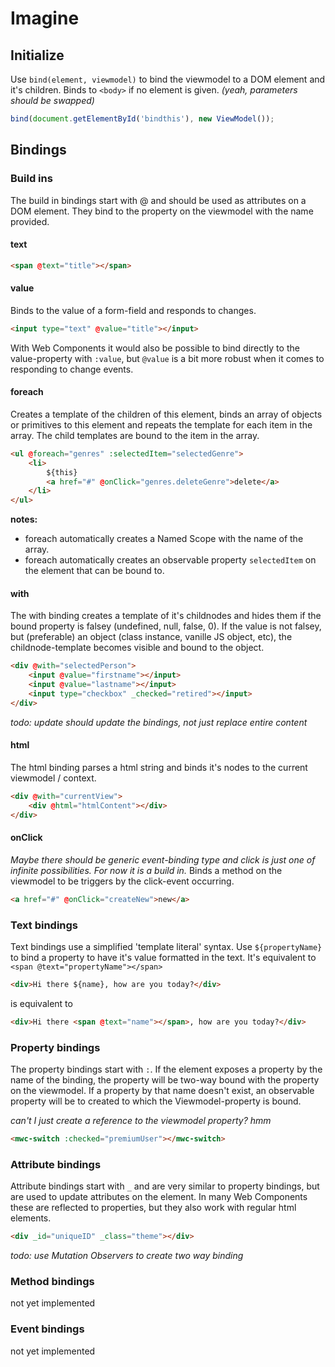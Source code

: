# Imagine

## Initialize
Use `bind(element, viewmodel)` to bind the viewmodel to a DOM element and it's children. Binds to `<body>` if no element is given. _(yeah, parameters should be swapped)_

```javascript
bind(document.getElementById('bindthis'), new ViewModel());
```

## Bindings
### Build ins
The build in bindings start with @ and should be used as attributes on a DOM element. They bind to the property on the viewmodel with the name provided.

#### text
```html
<span @text="title"></span>
```

#### value
Binds to the value of a form-field and responds to changes.
```html
<input type="text" @value="title"></input>
```
With Web Components it would also be possible to bind directly to the value-property with `:value`, but `@value` is a bit more robust when it comes to responding to change events.

#### foreach
Creates a template of the children of this element, binds an array of objects or primitives to this element and repeats the template for each item in the array. The child templates are bound to the item in the array.

```html
<ul @foreach="genres" :selectedItem="selectedGenre">
    <li>
        ${this}
        <a href="#" @onClick="genres.deleteGenre">delete</a>
    </li>
</ul>
```

**notes:**
- foreach automatically creates a Named Scope with the name of the array.
- foreach automatically creates an observable property `selectedItem` on the element that can be bound to.

#### with
The with binding creates a template of it's childnodes and hides them if the bound property is falsey (undefined, null, false, 0). If the value is not falsey, but (preferable) an object (class instance, vanille JS object, etc), the childnode-template becomes visible and bound to the object.

```html
<div @with="selectedPerson">
    <input @value="firstname"></input>
    <input @value="lastname"></input>
    <input type="checkbox" _checked="retired"></input>
</div>
```

_todo: update should update the bindings, not just replace entire content_

#### html
The html binding parses a html string and binds it's nodes to the current viewmodel / context.

```html
<div @with="currentView">
    <div @html="htmlContent"></div>
</div>
```

#### onClick
_Maybe there should be generic event-binding type and click is just one of infinite possibilities. For now it is a build in._
Binds a method on the viewmodel to be triggers by the click-event occurring.
```html
<a href="#" @onClick="createNew">new</a>
```

### Text bindings

Text bindings use a simplified 'template literal' syntax. Use `${propertyName}` to bind a property to have it's value formatted in the text. It's equivalent to `<span @text="propertyName"></span>`
```html
<div>Hi there ${name}, how are you today?</div>
```
is equivalent to
```html
<div>Hi there <span @text="name"></span>, how are you today?</div>
```

### Property bindings
The property bindings start with `:`. If the element exposes a property by the name of the binding, the property will be two-way bound with the property on the viewmodel. If a property by that name doesn't exist, an observable property will be to created to which the Viewmodel-property is bound.

_can't I just create a reference to the viewmodel property? hmm_
```html
<mwc-switch :checked="premiumUser"></mwc-switch>
```

### Attribute bindings
Attribute bindings start with `_` and are very similar to property bindings, but are used to update attributes on the element. In many Web Components these are reflected to properties, but they also work with regular html elements.

```html
<div _id="uniqueID" _class="theme"></div>
```

_todo: use Mutation Observers to create two way binding_

### Method bindings
not yet implemented

### Event bindings
not yet implemented